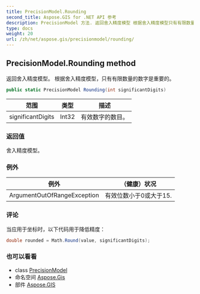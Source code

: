 ```yaml
---
title: PrecisionModel.Rounding
second_title: Aspose.GIS for .NET API 参考
description: PrecisionModel 方法. 返回舍入精度模型 根据舍入精度模型只有有限数量的数字是重要的
type: docs
weight: 20
url: /zh/net/aspose.gis/precisionmodel/rounding/
---
```

## PrecisionModel.Rounding method

返回舍入精度模型。 根据舍入精度模型，只有有限数量的数字是重要的。

```csharp
public static PrecisionModel Rounding(int significantDigits)
```

| 范围 | 类型 | 描述 |
| --- | --- | --- |
| significantDigits | Int32 | 有效数字的数目。 |

### 返回值

舍入精度模型。

### 例外

| 例外 | （健康）状况 |
| --- | --- |
| ArgumentOutOfRangeException | 有效位数小于0或大于15. |

### 评论

当应用于坐标时，以下代码用于降低精度：

```csharp
double rounded = Math.Round(value, significantDigits);
```

### 也可以看看

* class [PrecisionModel](../)
* 命名空间 [Aspose.Gis](../../precisionmodel/)
* 部件 [Aspose.GIS](../../../)


